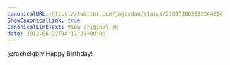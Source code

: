 ```yaml
---
canonicalURL: https://twitter.com/jmjordan/status/216173062872244224
ShowCanonicalLink: true
CanonicalLinkText: View original on
date: 2012-06-22T14:17:29+00:00
---
```

@rachelgbiv Happy Birthday!